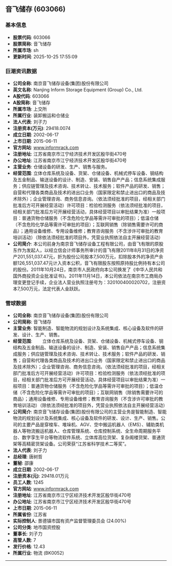 ## 音飞储存 (603066)

### 基本信息

- **股票代码**: 603066
- **股票简称**: 音飞储存
- **所属市场**: sh
- **更新时间**: 2025-10-25 17:55:09

### 巨潮资讯数据

- **公司全称**: 南京音飞储存设备(集团)股份有限公司
- **英文名称**: Nanjing Inform Storage Equipment (Group) Co., Ltd.
- **A股代码**: 603066
- **A股简称**: 音飞储存
- **所属市场**: 上交所
- **所属行业**: 装卸搬运和仓储业
- **法人代表**: 刘子力
- **注册资本(万元)**: 29418.0074
- **成立日期**: 2002-06-17
- **上市日期**: 2015-06-11
- **官方网站**: www.informrack.com
- **注册地址**: 江苏省南京市江宁经济技术开发区殷华街470号
- **办公地址**: 江苏省南京市江宁经济技术开发区殷华街470号
- **主营业务**: 仓储设备的研发、生产、销售与服务。
- **经营范围**: 立体仓库系统及设备、货架、仓储设备、机械式停车设备、钢结构及五金制品、输送设备的设计、制造、安装、销售自产产品；信息系统集成服务；供应链管理及技术咨询、技术转让、技术服务；软件产品的研发、销售；自营和代理各类商品及技术的进出口业务（国家限定和禁止进出口的商品及技术除外）；企业管理咨询、商务信息咨询。（依法须经批准的项目，经相关部门批准后方可开展经营活动）许可项目：检验检测服务（依法须经批准的项目，经相关部门批准后方可开展经营活动，具体经营项目以审批结果为准）一般项目：普通货物仓储服务（不含危险化学品等需许可审批的项目）；低温仓储（不含危险化学品等需许可审批的项目）；互联网销售（除销售需要许可的商品）；通用设备维修、专用设备维修；教育咨询服务（不含涉许可审批的教育培训活动）（除依法须经批准的项目外，凭营业执照依法自主开展经营活动）
- **公司简介**: 本公司前身为南京音飞储存设备工程有限公司，由音飞有限的原股东作为发起人，以经立信会计师事务所审计的音飞有限2011年8月31日的净资产201,551,037.47元，折为股份公司股本7,500万元，扣除股本外的净资产余额126,551,037.47元计入资本公积，音飞有限股东按照原持股比例持有本公司的股份。2011年10月24日，南京市人民政府向本公司换发了《中华人民共和国外商投资企业批准证书》。2011年11月14日，本公司依法在南京市工商局办理变更登记手续，企业法人营业执照注册号为：320100400020702，注册资本7,500万元，法定代表人金跃跃。

### 雪球数据

- **公司全称**: 南京音飞储存设备(集团)股份有限公司
- **公司简称**: 音飞储存
- **主营业务**: 智能制造、智能物流的规划设计及系统集成、核心设备及软件的研发、设计、生产、销售。
- **经营范围**: 　　立体仓库系统及设备、货架、仓储设备、机械式停车设备、钢结构及五金制品、输送设备的设计、制造、安装、销售自产产品；信息系统集成服务；供应链管理及技术咨询、技术转让、技术服务；软件产品的研发、销售；自营和代理各类商品及技术的进出口业务（国家限定和禁止进出口的商品及技术除外）；企业管理咨询、商务信息咨询。（依法须经批准的项目，经相关部门批准后方可开展经营活动）许可项目：检验检测服务（依法须经批准的项目，经相关部门批准后方可开展经营活动，具体经营项目以审批结果为准）一般项目：普通货物仓储服务（不含危险化学品等需许可审批的项目）；低温仓储（不含危险化学品等需许可审批的项目）；互联网销售（除销售需要许可的商品）；通用设备维修、专用设备维修；教育咨询服务（不含涉许可审批的教育培训活动）（除依法须经批准的项目外，凭营业执照依法自主开展经营活动）
- **公司简介**: 南京音飞储存设备(集团)股份有限公司的主营业务是智能制造、智能物流的规划设计及系统集成、核心设备及软件的研发、设计、生产、销售。公司的主要产品是穿梭车、堆垛机、AGV、空中搬运机器人（EMS）、辅助类机器人等物流搬运机器人、仓库管理系统、仓库控制系统、全生命周期服务平台、数字孪生平台等物流软件系统、立体库高位货架、复杂阁楼货架、普通货架等高精密货架设备。公司荣获“江苏省科学技术二等奖”。
- **法人代表**: 刘子力
- **总经理**: 唐树哲
- **董秘**: 邵康
- **成立日期**: 2002-06-17
- **注册资本(元)**: 29418.01万元
- **员工人数**: 1245
- **官方网站**: www.informrack.com
- **注册地址**: 江苏省南京市江宁区经济技术开发区殷华街470号
- **办公地址**: 江苏省南京市江宁区经济技术开发区殷华街470号
- **上市日期**: 2015-06-11
- **所属省份**: 江苏省
- **实际控制人**: 景德镇市国有资产监督管理委员会 (24.00%)
- **公司分类**: 地市国资控股
- **董事长**: 刘子力
- **高管人数**: 7
- **发行价格**: 12.43
- **所属行业**: 物流 (BK0052)

---